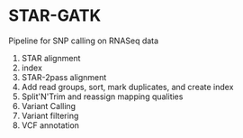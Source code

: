 # STAR-GATK
Pipeline for SNP calling on RNASeq data
1. STAR alignment
2. index
3. STAR-2pass alignment
4. Add read groups, sort, mark duplicates, and create index
5. Split'N'Trim and reassign mapping qualities
6. Variant Calling
7. Variant filtering
8. VCF annotation
